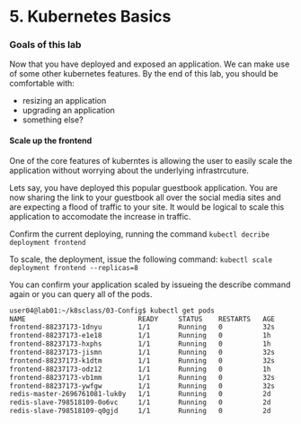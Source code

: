 # 5. Kubernetes Basics

### Goals of this lab
Now that you have deployed and exposed an application. We can make use of some other kubernetes features. By the end of this lab, you should be comfortable with:

 * resizing an application
 * upgrading an application
 * something else?

#### Scale up the frontend
One of the core features of kuberntes is allowing the user to easily scale the application without worrying about the underlying infrastrcuture.

Lets say, you have deployed this popular guestbook application. You are now sharing the link to your guestbook all over the social media sites and are expecting a flood of traffic to your site. It would be logical to scale this application to accomodate the increase in traffic.

Confirm the current deploying, running the command ```kubectl decribe deployment frontend```

To scale, the deployment, issue the following command: ```kubectl scale deployment frontend --replicas=8```

You can confirm your application scaled by issueing the describe command again or you can query all of the pods.

```bash
user04@lab01:~/k8sclass/03-Config$ kubectl get pods
NAME                            READY     STATUS    RESTARTS   AGE
frontend-88237173-1dnyu         1/1       Running   0          32s
frontend-88237173-e1e18         1/1       Running   0          1h
frontend-88237173-hxphs         1/1       Running   0          1h
frontend-88237173-jismn         1/1       Running   0          32s
frontend-88237173-k1dtm         1/1       Running   0          32s
frontend-88237173-odz12         1/1       Running   0          1h
frontend-88237173-vb1mm         1/1       Running   0          32s
frontend-88237173-ywfgw         1/1       Running   0          32s
redis-master-2696761081-luk0y   1/1       Running   0          2d
redis-slave-798518109-0o6vc     1/1       Running   0          2d
redis-slave-798518109-q0gjd     1/1       Running   0          2d
```

